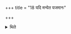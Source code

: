 +++
title = "18 यदि मन्येत यजमानः"

+++

<details><summary>थिते</summary>

यदि मन्येत यजमानः पूर्वो मातिक्रान्तो भ्रातृव्य इति प्रतिप्रस्थानेन पूर्वो गृहीत्वा पूर्वो हुत्वा पूर्वः सादयेत् १८
</details>

